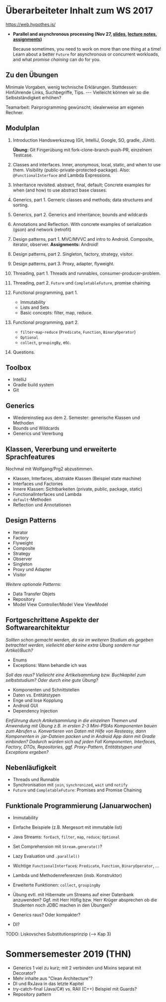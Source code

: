 # Überarbeiteter Inhalt zum WS 2017

https://web.hypothes.is/



- **Parallel and asynchronous processing (Nov 27, [slides](/14s-parallel-async/), [lecture notes](/14ln-parallel-async/), [assignments](https://github.com/ohm-softa/11-futures-cli))**

	Because sometimes, you need to work on more than one thing at a time!
	Learn about a better `Future` for asynchronous or concurrent workloads, and what _promise chaining_ can do for you.

## Zu den Übungen
Minimale Vorgaben, wenig technische Erklärungen. Stattdessen: Hinführende Links, Suchbegriffe, Tips. --- Vielleicht können wir so die Selbstständigkeit erhöhen?

Teamarbeit: Pairprogramming gewünscht; idealerweise am eigenen Rechner.

## Modulplan
1. Introduction
	Handswerkszeug (Git, IntelliJ, Google, SO, gradle, JUnit).

	**Übung:** Git Fingerübung mit fork-clone-branch-push-PR, einzelnem Testcase.
2. Classes and interfaces.
	Inner, anonymous, local, static, and when to use them.
	Visibility (public-private-protected-package).
	Also: `@FunctionalInterface` and Lambda Expressions.
3. Inheritance revisited.
	abstract, final, default; Concrete examples for when (and how) to use abstract base classes.
4. Generics, part 1.
	Gerneric classes and methods; data structures and sorting.
5. Generics, part 2.
	Generics and inheritance; bounds and wildcards
6. Annotations and Reflection.
	With concrete examples of serialization (gson) and network (retrofit)
7. Design patterns, part 1.
	MVC/MVVC and intro to Android.
	Composite, iterator, observer.
	**Assignments:** Android!
8. Design patterns, part 2.
	Singleton, factory, strategy, visitor.
9. Design patterns, part 3.
	Proxy, adapter, flyweight.
10. Threading, part 1.
	Threads and runnables, consumer-producer-problem.
11. Threading, part 2.
	`Future` und `CompletableFuture`, promise chaining.
12. Functional programming, part 1.
	- Immutability
	- Lists and Sets
	- Basic concepts: filter, map, reduce.
13. Functional programming, part 2.
	- `filter`-`map`-`reduce` (`Predicate`, `Function`, `BinaryOperator`)
	- `Optional`
	- `collect`, `groupingBy`, etc.
14. Questions.


## Toolbox
- IntelliJ
- Gradle build system
- Git

## Generics
- Wiedereinstieg aus dem 2. Semester: generische Klassen und Methoden
- Bounds und Wildcards
- Generics und Vererbung

## Klassen, Vererbung und erweiterte Sprachfeatures
Nochmal mit Wolfgang/Prg2 abzustimmen.
- Klassen, Interfaces, abstrakte Klassen (Beispiel state machine)
- Interfaces und Factories
- Innere Klassen: Sichtbarkeiten (private, public, package, static)
- FunctionalInterfaces und Lambda
- `default`-Methoden
- Reflection und Annotationen

## Design Patterns
- Iterator
- Factory
- Flyweight
- Composite
- Strategy
- Observer
- Singleton
- Proxy und Adapter
- Visitor

_Weitere optionale Patterns:_

- Data Transfer Objets
- Repository
- Model View Controller/Model View ViewModel

## Fortgeschrittene Aspekte der Softwarearchitektur

_Sollten schon gemacht werden, da sie im weiteren Studium als gegeben betrachtet werden, vielleicht aber keine extra Übung sondern nur Artikel/Buch?_

- Enums
- Exceptions: Wann behandle ich was

_Soll das raus? Vielleicht eine Artikelsammlung bzw. Buchkapitel zum selbststudium? Oder durch eine gute Übung?_
- Komponenten und Schnittstellen
- Daten vs. Entitätstypen
- Enge und lose Kopplung
- Android GUI
- Dependency Injection

_Einführung durch Artikelsammlung in die einzelnen Themen und Anwendung mit Übung z.B. in ersten 2-3 Mini-PStAs Komponenten bauen zum Abrufen u. Konvertieren von Daten mit Hilfe von Resteasy, dann Komponenten in .jar-Dateien packen und in Android App dann mit Gradle einbinden? Dadurch würden sich auf jeden Fall Komponenten, Interfaces, Factory, DTOs, Repositories, ggf. Proxy-Pattern, Entitätstypen und Exceptions ergeben?_

## Nebenläufigkeit
- Threads und Runnable
- Synchronisation mit `join`, `synchronized`, `wait` und `notify`
- `Future` und `CompletableFuture`: Promises and Promise Chaining


## Funktionale Programmierung (Januarwochen)
- Immutability
- Einfache Beispiele (z.B. Mergesort mit immutable list)
- Java Streams: `forEach`, `filter`, `map`, `reduce`; `Optional`
- Set Comprehension mit `Stream.generate()`?
- Lazy Evaluation und `.parallel()`
- Wichtige `FunctionalInterface`s: `Predicate`, `Function`, `BinaryOperator`, ...
- Lambda und Methodenreferenzen (insb. Konstruktor)
- Erweiterte Funktionen: `collect`, `groupingBy`
- Übung evtl. mit Hibernate um Streams auf einer Datenbank anzuwenden? Ggf. mit Herr Höfig bzw. Herr Krüger absprechen ob die Studenten noch JDBC machen in den Übungen?


- Generics raus? Oder kompakter?
- DI?


TODO: Liskovsches Substitutionsprinzip (--> Kap 3)


# Sommersemester 2019 (THN)

- Generics 1 viel zu kurz; mit 2 verbinden und Mixins separat mit Decorator?
- Mehr inhalte aus "Clean Architecture"?
- DI und RxJava in das letzte Kapitel
- try-catch-final (Java/C#) vs. RAII (C++) Beispiel mit Guards?
- Repository pattern
